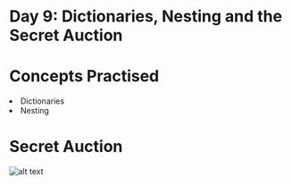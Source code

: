 # Day 9: Dictionaries, Nesting and the Secret Auction

# Concepts Practised
<li> Dictionaries </li>
<li> Nesting </li>

# Secret Auction
![alt text](https://github.com/marroth2808/100-Days-of-Code-The-Complete-Python-Pro-Bootcamp/blob/main/Day%2009/secret_auction.gif)



